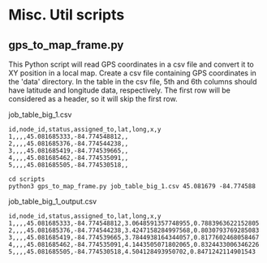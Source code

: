 # Misc. Util scripts

## gps_to_map_frame.py
This Python script will read GPS coordinates in a csv file and convert it to XY position in a local map. 
Create a csv file containing GPS coordinates in the 'data' directory. In the table in the csv file, 5th and 6th columns should have latitude and longitude data, respectively. The first row will be considered as a header, so it will skip the first row. 

job_table_big_1.csv
```
id,node_id,status,assigned_to,lat,long,x,y
1,,,,45.081685333,-84.774548812,,
2,,,,45.081685376,-84.774544238,,
3,,,,45.081685419,-84.774539665,,
4,,,,45.081685462,-84.774535091,,
5,,,,45.081685505,-84.774530518,,
```


```
cd scripts
python3 gps_to_map_frame.py job_table_big_1.csv 45.081679 -84.774588
```

job_table_big_1_output.csv
```
id,node_id,status,assigned_to,lat,long,x,y
1,,,,45.081685333,-84.774548812,3.0648591357748955,0.7883963622152805
2,,,,45.081685376,-84.774544238,3.4247158284997568,0.8030793769285083
3,,,,45.081685419,-84.774539665,3.7844938164344057,0.8177602468058467
4,,,,45.081685462,-84.774535091,4.1443505071802065,0.8324433006346226
5,,,,45.081685505,-84.774530518,4.504128493950702,0.8471242114901543
```
